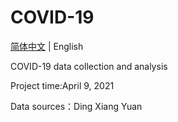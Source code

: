 # COVID-19

[简体中文](README.md) | English

COVID-19 data collection and analysis

Project time:April 9, 2021

Data sources：Ding Xiang Yuan
